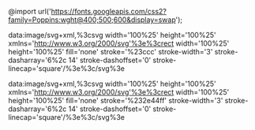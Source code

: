<!--==================== ICONS ====================-->
<link rel="stylesheet" href="https://unicons.iconscout.com/release/v4.0.0/css/line.css">

<!--==================== GOOGLE FONTS ====================-->
@import url('https://fonts.googleapis.com/css2?family=Poppins:wght@400;500;600&display=swap');

<!--==================== BORDER ====================-->
data:image/svg+xml,%3csvg width='100%25' height='100%25' xmlns='http://www.w3.org/2000/svg'%3e%3crect width='100%25' height='100%25' fill='none' stroke='%23ccc' stroke-width='3' stroke-dasharray='6%2c 14' stroke-dashoffset='0' stroke-linecap='square'/%3e%3c/svg%3e

<!--==================== COLORED BORDER ====================-->
data:image/svg+xml,%3csvg width='100%25' height='100%25' xmlns='http://www.w3.org/2000/svg'%3e%3crect width='100%25' height='100%25' fill='none' stroke='%232e44ff' stroke-width='3' stroke-dasharray='6%2c 14' stroke-dashoffset='0' stroke-linecap='square'/%3e%3c/svg%3e